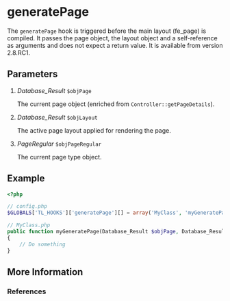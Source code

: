 # generatePage


The `generatePage` hook is triggered before the main layout (fe_page) is compiled. It passes the page object, the layout object and a self-reference as arguments and does not expect a return value. It is available from version 2.8.RC1.


## Parameters 

1. *Database_Result* `$objPage`

	The current page object (enriched from `Controller::getPageDetails`).

2. *Database_Result* `$objLayout`

	The active page layout applied for rendering the page.

3.	*PageRegular* `$objPageRegular`

	The current page type object.


## Example 

```php
<?php

// config.php
$GLOBALS['TL_HOOKS']['generatePage'][] = array('MyClass', 'myGeneratePage');

// MyClass.php
public function myGeneratePage(Database_Result $objPage, Database_Result $objLayout, PageRegular $objPageRegular)
{
    // Do something
}
```


## More Information


### References

